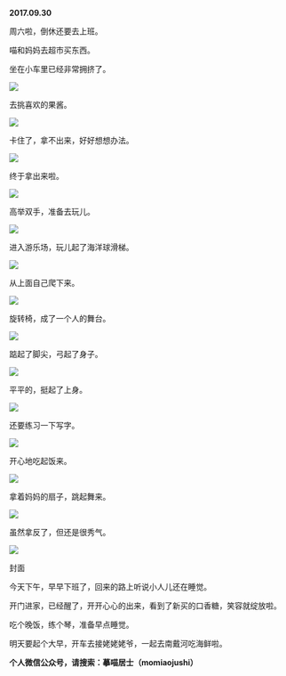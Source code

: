 
          
            
**2017.09.30**

周六啦，倒休还要去上班。

喵和妈妈去超市买东西。

坐在小车里已经非常拥挤了。




![](//upload-images.jianshu.io/upload_images/51001-8f034d838496fef4.jpg)




去挑喜欢的果酱。




![](//upload-images.jianshu.io/upload_images/51001-6571ea04de1b51a2.jpg)




卡住了，拿不出来，好好想想办法。




![](//upload-images.jianshu.io/upload_images/51001-3fe697327b384a59.jpg)




终于拿出来啦。




![](//upload-images.jianshu.io/upload_images/51001-de12d567d3831a85.jpg)




高举双手，准备去玩儿。




![](//upload-images.jianshu.io/upload_images/51001-52fe5ef74bf5123a.jpg)




进入游乐场，玩儿起了海洋球滑梯。




![](//upload-images.jianshu.io/upload_images/51001-8f09e0cf946b5d79.jpg)




从上面自己爬下来。




![](//upload-images.jianshu.io/upload_images/51001-d9712679f39a280b.jpg)




旋转椅，成了一个人的舞台。




![](//upload-images.jianshu.io/upload_images/51001-a91cc54bddebdb2e.jpg)




踮起了脚尖，弓起了身子。




![](//upload-images.jianshu.io/upload_images/51001-003afd5d376cdeaa.jpg)




平平的，挺起了上身。




![](//upload-images.jianshu.io/upload_images/51001-0e1c122de4bb3ebf.jpg)




还要练习一下写字。




![](//upload-images.jianshu.io/upload_images/51001-759af9f6885cad26.jpg)




开心地吃起饭来。




![](//upload-images.jianshu.io/upload_images/51001-3481718818d81900.jpg)




拿着妈妈的扇子，跳起舞来。




![](//upload-images.jianshu.io/upload_images/51001-f9eb499166b3c905.jpg)




虽然拿反了，但还是很秀气。




![](//upload-images.jianshu.io/upload_images/51001-0f2228c46f07ce78.jpg)

封面


今天下午，早早下班了，回来的路上听说小人儿还在睡觉。

开门进家，已经醒了，开开心心的出来，看到了新买的口香糖，笑容就绽放啦。

吃个晚饭，练个琴，准备早点睡觉。

明天要起个大早，开车去接姥姥姥爷，一起去南戴河吃海鲜啦。


**个人微信公众号，请搜索：摹喵居士（momiaojushi）**

          
        